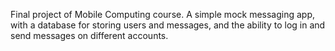 Final project of Mobile Computing course. A simple mock messaging app, with a database for storing users and messages, and the ability to log in and send messages on different accounts.
